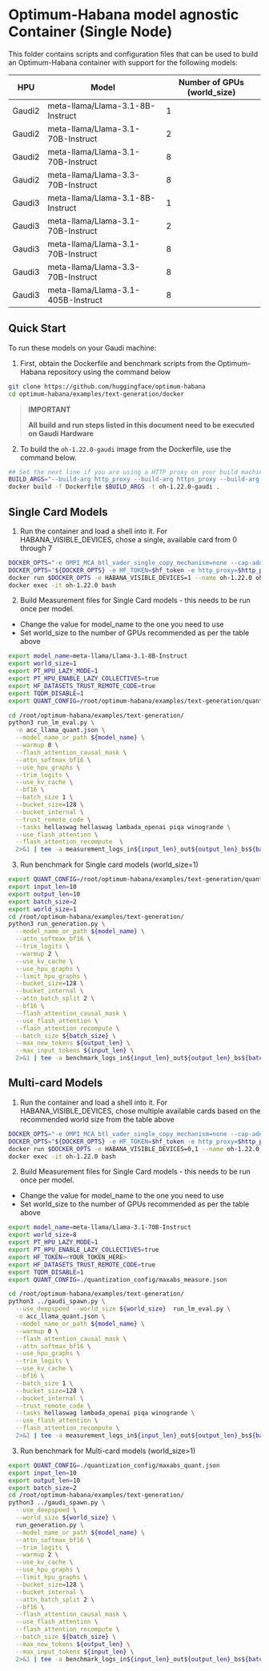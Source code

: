 # Optimum-Habana model agnostic Container (Single Node)
This folder contains scripts and configuration files that can be used to build an Optimum-Habana container with support for the following models:

|HPU|Model|Number of GPUs (world_size)|
|--|--|--|
|Gaudi2|meta-llama/Llama-3.1-8B-Instruct|1|
|Gaudi2|meta-llama/Llama-3.1-70B-Instruct|2|
|Gaudi2|meta-llama/Llama-3.1-70B-Instruct|8|
|Gaudi2|meta-llama/Llama-3.3-70B-Instruct|8|
|Gaudi3|meta-llama/Llama-3.1-8B-Instruct|1|
|Gaudi3|meta-llama/Llama-3.1-70B-Instruct|2|
|Gaudi3|meta-llama/Llama-3.1-70B-Instruct|8|
|Gaudi3|meta-llama/Llama-3.3-70B-Instruct|8|
|Gaudi3|meta-llama/Llama-3.1-405B-Instruct|8|


## Quick Start
To run these models on your Gaudi machine:

1) First, obtain the Dockerfile and benchmark scripts from the Optimum-Habana repository using the command below
```bash
git clone https://github.com/huggingface/optimum-habana
cd optimum-habana/examples/text-generation/docker
```

> **IMPORTANT**
>     
> **All build and run steps listed in this document need to be executed on Gaudi Hardware**
>    

2) To build the `oh-1.22.0-gaudi` image from the Dockerfile, use the command below.
```bash
## Set the next line if you are using a HTTP proxy on your build machine
BUILD_ARGS="--build-arg http_proxy --build-arg https_proxy --build-arg no_proxy"
docker build -f Dockerfile $BUILD_ARGS -t oh-1.22.0-gaudi .
```

## Single Card Models
1) Run the container and load a shell into it. For HABANA_VISIBLE_DEVICES, chose a single, available card from 0 through 7
```bash
DOCKER_OPTS="-e OMPI_MCA_btl_vader_single_copy_mechanism=none --cap-add=sys_nice --ipc=host -d --runtime=habana --restart always"
DOCKER_OPTS="${DOCKER_OPTS} -e HF_TOKEN=$hf_token -e http_proxy=$http_proxy -e https_proxy=$https_proxy -e no_proxy=$no_proxy"
docker run $DOCKER_OPTS -e HABANA_VISIBLE_DEVICES=1 --name oh-1.22.0 oh-1.22.0-gaudi
docker exec -it oh-1.22.0 bash
```

2) Build Measurement files for Single Card models - this needs to be run once per model. 
* Change the value for model_name to the one you need to use
* Set world_size to the number of GPUs recommended as per the table above

```bash
export model_name=meta-llama/Llama-3.1-8B-Instruct
export world_size=1
export PT_HPU_LAZY_MODE=1
export PT_HPU_ENABLE_LAZY_COLLECTIVES=true
export HF_DATASETS_TRUST_REMOTE_CODE=true
export TQDM_DISABLE=1
export QUANT_CONFIG=/root/optimum-habana/examples/text-generation/quantization_config/maxabs_measure.json

cd /root/optimum-habana/examples/text-generation/
python3 run_lm_eval.py \
  -o acc_llama_quant.json \
  --model_name_or_path ${model_name} \
  --warmup 0 \
  --flash_attention_causal_mask \
  --attn_softmax_bf16 \
  --use_hpu_graphs \
  --trim_logits \
  --use_kv_cache \
  --bf16 \
  --batch_size 1 \
  --bucket_size=128 \
  --bucket_internal \
  --trust_remote_code \
  --tasks hellaswag hellaswag lambada_openai piqa winogrande \
  --use_flash_attention \
  --flash_attention_recompute  \
  2>&1 | tee -a measurement_logs_in${input_len}_out${output_len}_bs${batch_size}_${model_tag}_tp${world_size}.txt
```

3) Run benchmark for Single card models (world_size=1)
```bash
export QUANT_CONFIG=/root/optimum-habana/examples/text-generation/quantization_config/maxabs_quant.json
export input_len=10
export output_len=10
export batch_size=2
export world_size=1
cd /root/optimum-habana/examples/text-generation/
python3 run_generation.py \
  --model_name_or_path ${model_name} \
  --attn_softmax_bf16 \
  --trim_logits \
  --warmup 2 \
  --use_kv_cache \
  --use_hpu_graphs \
  --limit_hpu_graphs \
  --bucket_size=128 \
  --bucket_internal \
  --attn_batch_split 2 \
  --bf16 \
  --flash_attention_causal_mask \
  --use_flash_attention \
  --flash_attention_recompute \
  --batch_size ${batch_size} \
  --max_new_tokens ${output_len} \
  --max_input_tokens ${input_len} \
  2>&1 | tee -a benchmark_logs_in${input_len}_out${output_len}_bs${batch_size}_${model_tag}_tp${world_size}.txt
```

## Multi-card Models

1) Run the container and load a shell into it. For HABANA_VISIBLE_DEVICES, chose multiple available cards based on the recommended world size from the table above
```bash
DOCKER_OPTS="-e OMPI_MCA_btl_vader_single_copy_mechanism=none --cap-add=sys_nice --ipc=host -d --runtime=habana --restart always"
DOCKER_OPTS="${DOCKER_OPTS} -e HF_TOKEN=$hf_token -e http_proxy=$http_proxy -e https_proxy=$https_proxy -e no_proxy=$no_proxy"
docker run $DOCKER_OPTS -e HABANA_VISIBLE_DEVICES=0,1 --name oh-1.22.0 oh-1.22.0-gaudi
docker exec -it oh-1.22.0 bash
```

2) Build Measurement files for Single Card models - this needs to be run once per model. 
* Change the value for model_name to the one you need to use
* Set world_size to the number of GPUs recommended as per the table above
```bash
export model_name=meta-llama/Llama-3.1-70B-Instruct
export world_size=8
export PT_HPU_LAZY_MODE=1
export PT_HPU_ENABLE_LAZY_COLLECTIVES=true
export HF_TOKEN=<YOUR_TOKEN_HERE>
export HF_DATASETS_TRUST_REMOTE_CODE=true
export TQDM_DISABLE=1
export QUANT_CONFIG=./quantization_config/maxabs_measure.json

cd /root/optimum-habana/examples/text-generation/
python3 ../gaudi_spawn.py \
  --use_deepspeed --world_size ${world_size}  run_lm_eval.py \
  -o acc_llama_quant.json \
  --model_name_or_path ${model_name} \
  --warmup 0 \
  --flash_attention_causal_mask \
  --attn_softmax_bf16 \
  --use_hpu_graphs \
  --trim_logits \
  --use_kv_cache \
  --bf16 \
  --batch_size 1 \
  --bucket_size=128 \
  --bucket_internal \
  --trust_remote_code \
  --tasks hellaswag lambada_openai piqa winogrande \
  --use_flash_attention \
  --flash_attention_recompute \
  2>&1 | tee -a measurement_logs_in${input_len}_out${output_len}_bs${batch_size}_${model_tag}_tp${world_size}.txt
```

3) Run benchmark for Multi-card models (world_size>1)
```bash
export QUANT_CONFIG=./quantization_config/maxabs_quant.json
export input_len=10
export output_len=10
export batch_size=2
cd /root/optimum-habana/examples/text-generation/
python3 ../gaudi_spawn.py \
  --use_deepspeed \
  --world_size ${world_size} \
  run_generation.py \
  --model_name_or_path ${model_name} \
  --attn_softmax_bf16 \
  --trim_logits \
  --warmup 2 \
  --use_kv_cache \
  --use_hpu_graphs \
  --limit_hpu_graphs \
  --bucket_size=128 \
  --bucket_internal \
  --attn_batch_split 2 \
  --bf16 \
  --flash_attention_causal_mask \
  --use_flash_attention \
  --flash_attention_recompute \
  --batch_size ${batch_size} \
  --max_new_tokens ${output_len} \
  --max_input_tokens ${input_len} \
  2>&1 | tee -a benchmark_logs_in${input_len}_out${output_len}_bs${batch_size}_${model_tag}_tp${world_size}.txt
```
